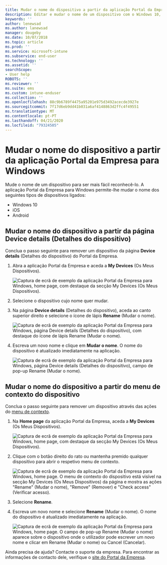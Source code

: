 ```yaml
---
title: Mudar o nome do dispositivo a partir da aplicação Portal da Empresa do Intune para Windows
description: Editar e mudar o nome de um dispositivo com o Windows 10, Android, iOS ou Microsoft HoloLens no Portal da Empresa do Intune para Windows
keywords: ''
author: lenewsad
ms.author: lanewsad
manager: dougeby
ms.date: 10/07/2018
ms.topic: article
ms.prod: ''
ms.service: microsoft-intune
ms.subservice: end-user
ms.technology: ''
ms.assetid: ''
searchScope:
- User help
ROBOTS: ''
ms.reviewer: ''
ms.suite: ems
ms.custom: intune-enduser
ms.collection: ''
ms.openlocfilehash: 88c9b6789f4475a95201e975d3492acecde3927e
ms.sourcegitcommit: 7f17d6eb9dd41b031a6af4148863d2ffc4f49551
ms.translationtype: MT
ms.contentlocale: pt-PT
ms.lasthandoff: 04/21/2020
ms.locfileid: "79324505"
---
```

# <a name="rename-device-from-the-company-portal-app-for-windows"></a>Mudar o nome do dispositivo a partir da aplicação Portal da Empresa para Windows
Mude o nome de um dispositivo para ser mais fácil reconhecê-lo. A aplicação Portal da Empresa para Windows permite-lhe mudar o nome dos seguintes tipos de dispositivos ligados:  
* Windows 10
* iOS
* Android  

## <a name="rename-device-from-device-details-page"></a>Mudar o nome do dispositivo a partir da página **Device details** (Detalhes do dispositivo)  
Conclua o passo seguinte para remover um dispositivo da página **Device details** (Detalhes do dispositivo) do Portal da Empresa. 

1. Abra a aplicação Portal da Empresa e aceda a **My Devices** (Os Meus Dispositivos).  

    ![Captura de ecrã de exemplo da aplicação Portal da Empresa para Windows, home page, com destaque da secção My Devices (Os Meus Dispositivos).](./media/1809_CheckAccess_Context_Select_Device.png)  
2. Selecione o dispositivo cujo nome quer mudar.
3. Na página **Device details** (Detalhes do dispositivo), aceda ao canto superior direito e selecione o ícone de lápis **Rename** (Mudar o nome).  

     ![Captura de ecrã de exemplo da aplicação Portal da Empresa para Windows, página Device details (Detalhes do dispositivo), com destaque do ícone de lápis Rename (Mudar o nome).](./media/1809_Rename_CPapp_Windows_icon.png) 
4. Escreva um novo nome e clique em **Mudar o nome**. O nome do dispositivo é atualizado imediatamente na aplicação.  

     ![Captura de ecrã de exemplo da aplicação Portal da Empresa para Windows, página Device details (Detalhes do dispositivo), campo de pop-up Rename (Mudar o nome).](./media/1808_RenameApp_Popup.png)  

## <a name="rename-device-from-device-context-menu"></a>Mudar o nome do dispositivo a partir do menu de contexto do dispositivo  
Conclua o passo seguinte para remover um dispositivo através das ações do [menu de contexto](https://docs.microsoft.com//windows/uwp/design/controls-and-patterns/menus).  

1. Na **Home page** da aplicação Portal da Empresa, aceda a **My Devices** (Os Meus Dispositivos).

    ![Captura de ecrã de exemplo da aplicação Portal da Empresa para Windows, home page, com destaque da secção My Devices (Os Meus Dispositivos).](./media/1809_CheckAccess_Context_Select_Device.png)  
2. Clique com o botão direito do rato ou mantenha premido qualquer dispositivo para abrir o respetivo menu de contexto.  

    ![Captura de ecrã de exemplo da aplicação Portal da Empresa para Windows, home page. O menu de contexto do dispositivo está visível na secção **My Devices** (Os Meus Dispositivos) da página e mostra as ações "Rename" (Mudar o nome), "Remove" (Remover) e "Check access" (Verificar acesso).](./media/1809_DeviceContextMenu_Windows_CP.png)    
3. Selecione **Rename**.  
4. Escreva um novo nome e selecione **Rename** (Mudar o nome). O nome do dispositivo é atualizado imediatamente na aplicação.  

     ![Captura de ecrã de exemplo da aplicação Portal da Empresa para Windows, home page. O campo de pop-up Rename (Mudar o nome) aparece sobre o dispositivo onde o utilizador pode escrever um novo nome e clicar em Rename (Mudar o nome) ou Cancel (Cancelar).](./media/1808_RenameApp_Popup.png)  

Ainda precisa de ajuda? Contacte o suporte da empresa. Para encontrar as informações de contacto dele, verifique o [site do Portal da Empresa](https://go.microsoft.com/fwlink/?linkid=2010980).

